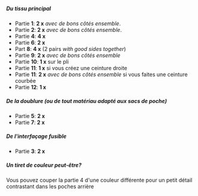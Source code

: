 ##### Du tissu principal

- Partie **1**: **2 x** _avec de bons côtés ensemble_.
- Partie **2**: **2 x** _avec de bons côtés ensemble_.
- Partie **4**: **4 x**
- Partie **6**: **2 x**
- Part **8**: **4 x** (2 pairs _with good sides together_)
- Partie **9**: **2 x** _avec de bons côtés ensemble_
- Partie **10**: **1 x** sur le pli
- Partie **11**: **1 x** si vous créez une ceinture droite
- Partie **11**: **2 x** _avec de bons côtés ensemble_ si vous faites une ceinture courbée
- Partie **12**: **1 x**

##### De la doublure (ou de tout matériau adapté aux sacs de poche)

- Partie **5**: **2 x**
- Partie **7**: **2 x**

##### De l'interfaçage fusible

- Partie **3**: **2 x**

<Tip>

##### Un tiret de couleur peut-être?

Vous pouvez couper la partie 4 d'une couleur différente pour un petit détail contrastant dans les poches arrière

</Tip>
